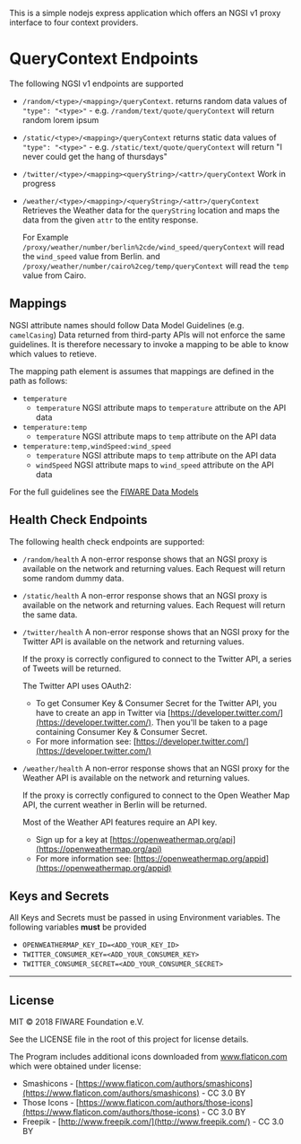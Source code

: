 This is a simple nodejs express application which offers an NGSI v1 proxy
interface to four context providers.

# QueryContext Endpoints

The following NGSI v1 endpoints are supported

-   `/random/<type>/<mapping>/queryContext`. returns random data values of
    `"type": "<type>"` - e.g. `/random/text/quote/queryContext` will return
    random lorem ipsum

-   `/static/<type>/<mapping>/queryContext` returns static data values of
    `"type": "<type>"` - e.g. `/static/text/quote/queryContext` will return "I
    never could get the hang of thursdays"

-   `/twitter/<type>/<mapping><queryString>/<attr>/queryContext` Work in
    progress

-   `/weather/<type>/<mapping>/<queryString>/<attr>/queryContext` Retrieves the
    Weather data for the `queryString` location and maps the data from the given
    `attr` to the entity response.

    For Example `/proxy/weather/number/berlin%2cde/wind_speed/queryContext` will
    read the `wind_speed` value from Berlin. and
    `/proxy/weather/number/cairo%2ceg/temp/queryContext` will read the `temp`
    value from Cairo.

## Mappings

NGSI attribute names should follow Data Model Guidelines (e.g. `camelCasing`)
Data returned from third-party APIs will not enforce the same guidelines. It is
therefore necessary to invoke a mapping to be able to know which values to
retieve.

The mapping path element is assumes that mappings are defined in the path as
follows:

-   `temperature`
    -   `temperature` NGSI attribute maps to `temperature` attribute on the API
        data
-   `temperature:temp`
    -   `temperature` NGSI attribute maps to `temp` attribute on the API data
-   `temperature:temp,windSpeed:wind_speed`
    -   `temperature` NGSI attribute maps to `temp` attribute on the API data
    -   `windSpeed` NGSI attribute maps to `wind_speed` attribute on the API
        data

For the full guidelines see the
[FIWARE Data Models](https://fiware-datamodels.readthedocs.io/en/latest/guidelines/index.html)

## Health Check Endpoints

The following health check endpoints are supported:

-   `/random/health` A non-error response shows that an NGSI proxy is available
    on the network and returning values. Each Request will return some random
    dummy data.

-   `/static/health` A non-error response shows that an NGSI proxy is available
    on the network and returning values. Each Request will return the same data.

-   `/twitter/health` A non-error response shows that an NGSI proxy for the
    Twitter API is available on the network and returning values.

    If the proxy is correctly configured to connect to the Twitter API, a series
    of Tweets will be returned.

    The Twitter API uses OAuth2:

    -   To get Consumer Key & Consumer Secret for the Twitter API, you have to
        create an app in Twitter via
        [https://developer.twitter.com/](https://developer.twitter.com/). Then
        you'll be taken to a page containing Consumer Key & Consumer Secret.
    -   For more information see:
        [https://developer.twitter.com/](https://developer.twitter.com/)

-   `/weather/health` A non-error response shows that an NGSI proxy for the
    Weather API is available on the network and returning values.

    If the proxy is correctly configured to connect to the Open Weather Map API,
    the current weather in Berlin will be returned.

    Most of the Weather API features require an API key.

    -   Sign up for a key at
        [https://openweathermap.org/api](https://openweathermap.org/api)
    -   For more information see:
        [https://openweathermap.org/appid](https://openweathermap.org/appid)

## Keys and Secrets

All Keys and Secrets must be passed in using Environment variables. The
following variables **must** be provided

-   `OPENWEATHERMAP_KEY_ID=<ADD_YOUR_KEY_ID>`
-   `TWITTER_CONSUMER_KEY=<ADD_YOUR_CONSUMER_KEY>`
-   `TWITTER_CONSUMER_SECRET=<ADD_YOUR_CONSUMER_SECRET>`

---

## License

MIT © 2018 FIWARE Foundation e.V.

See the LICENSE file in the root of this project for license details.

The Program includes additional icons downloaded from www.flaticon.com which
were obtained under license:

-   Smashicons -
    [https://www.flaticon.com/authors/smashicons](https://www.flaticon.com/authors/smashicons) -
    CC 3.0 BY
-   Those Icons -
    [https://www.flaticon.com/authors/those-icons](https://www.flaticon.com/authors/those-icons) -
    CC 3.0 BY
-   Freepik - [http://www.freepik.com/](http://www.freepik.com/) - CC 3.0 BY
